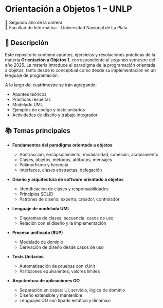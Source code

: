 # Orientación a Objetos 1 – UNLP

📅 Segundo año de la carrera  
📍 Facultad de Informática – Universidad Nacional de La Plata

## 📌 Descripción

Este repositorio contiene apuntes, ejercicios y resoluciones prácticas de la materia **Orientación a Objetos 1**, correspondiente al segundo semestre del año 2025. La materia introduce el paradigma de la programación orientada a objetos, tanto desde lo conceptual como desde su implementación en un lenguaje de programación.

A lo largo del cuatrimestre se irán agregando:

- Apuntes teóricos
- Prácticas resueltas
- Modelado UML
- Ejemplos de código y tests unitarios
- Actividades de diseño y trabajo integrador

## 📚 Temas principales

- **Fundamentos del paradigma orientado a objetos**

  - Abstracción, encapsulamiento, modularidad, cohesión, acoplamiento
  - Clases, objetos, métodos, atributos, mensajes
  - Polimorfismo y herencia
  - Interfaces, clases abstractas, delegación

- **Diseño y arquitectura de software orientado a objetos**

  - Identificación de clases y responsabilidades
  - Principios SOLID
  - Patrones de diseño: experto, creador, controlador

- **Lenguaje de modelado UML**

  - Diagramas de clases, secuencia, casos de uso
  - Relación con el diseño y la implementación

- **Proceso unificado (RUP)**

  - Modelado de dominio
  - Derivación de diseño desde casos de uso

- **Tests Unitarios**

  - Automatización de pruebas con xUnit
  - Particiones equivalentes, valores límites

- **Arquitectura de aplicaciones OO**
  - Separación en capas: UI, servicio, lógica de dominio
  - Diseño extensible y mantenible
  - Lenguajes OO con tipado estático y dinámico
